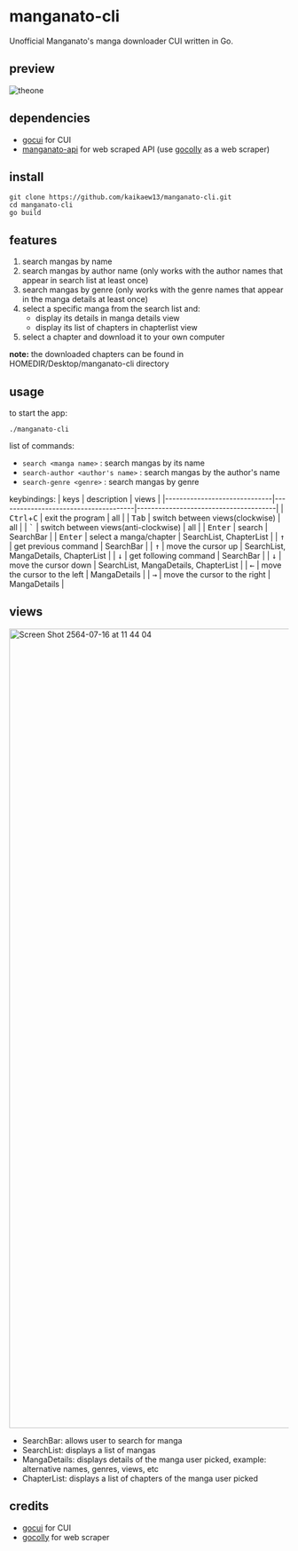 # manganato-cli

Unofficial Manganato's manga downloader CUI written in Go.

## preview

![theone](https://user-images.githubusercontent.com/77256757/125905259-c68ec426-a84b-40f3-99de-136623718bb2.gif)

## dependencies

- [gocui](https://github.com/jroimartin/gocui) for CUI
- [manganato-api](https://github.com/kaikaew13/manganato-api) for web scraped API (use [gocolly](https://github.com/gocolly/colly) as a web scraper)

## install

```
git clone https://github.com/kaikaew13/manganato-cli.git
cd manganato-cli
go build
```

## features

1. search mangas by name
2. search mangas by author name (only works with the author names that appear in search list at least once)
3. search mangas by genre (only works with the genre names that appear in the manga details at least once)
4. select a specific manga from the search list and:
   - display its details in manga details view
   - display its list of chapters in chapterlist view
5. select a chapter and download it to your own computer

**note:** the downloaded chapters can be found in HOMEDIR/Desktop/manganato-cli directory

## usage

to start the app:

```
./manganato-cli
```

list of commands:

- `search <manga name>` : search mangas by its name
- `search-author <author's name>` : search mangas by the author's name
- `search-genre <genre>` : search mangas by genre

keybindings:
| keys | description | views |
|------------------------------|--------------------------------------|---------------------------------------|
| <kbd>Ctrl</kbd>+<kbd>C</kbd> | exit the program | all |
| <kbd>Tab</kbd> | switch between views(clockwise) | all |
| <kbd>`</kbd> | switch between views(anti-clockwise) | all |
| <kbd>Enter</kbd> | search | SearchBar |
| <kbd>Enter</kbd> | select a manga/chapter | SearchList, ChapterList |
| <kbd>&uarr;</kbd> | get previous command | SearchBar |
| <kbd>&uarr;</kbd> | move the cursor up | SearchList, MangaDetails, ChapterList |
| <kbd>&darr;</kbd> | get following command | SearchBar |
| <kbd>&darr;</kbd> | move the cursor down | SearchList, MangaDetails, ChapterList |
| <kbd>&larr;</kbd> | move the cursor to the left | MangaDetails |
| <kbd>&rarr;</kbd> | move the cursor to the right | MangaDetails |

## views

<img width="1440" alt="Screen Shot 2564-07-16 at 11 44 04" src="https://user-images.githubusercontent.com/77256757/125893113-ec07749e-b862-4db7-a5dd-93fe588ee9cf.png">

- SearchBar: allows user to search for manga
- SearchList: displays a list of mangas
- MangaDetails: displays details of the manga user picked, example: alternative names, genres, views, etc
- ChapterList: displays a list of chapters of the manga user picked

## credits

- [gocui](https://github.com/jroimartin/gocui) for CUI
- [gocolly](https://github.com/gocolly/colly) for web scraper
